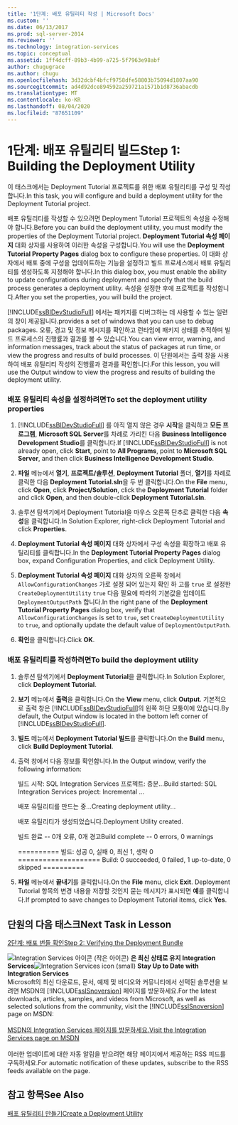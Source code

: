 ```yaml
---
title: '1단계: 배포 유틸리티 작성 | Microsoft Docs'
ms.custom: ''
ms.date: 06/13/2017
ms.prod: sql-server-2014
ms.reviewer: ''
ms.technology: integration-services
ms.topic: conceptual
ms.assetid: 1ff4dcff-89b3-4b99-a725-5f7963e98abf
author: chugugrace
ms.author: chugu
ms.openlocfilehash: 3d32dcbf4bfcf9758dfe58803b75094d1807aa90
ms.sourcegitcommit: ad4d92dce894592a259721a1571b1d8736abacdb
ms.translationtype: MT
ms.contentlocale: ko-KR
ms.lasthandoff: 08/04/2020
ms.locfileid: "87651109"
---
```

# <a name="step-1-building-the-deployment-utility"></a><span data-ttu-id="81a75-102">1단계: 배포 유틸리티 빌드</span><span class="sxs-lookup"><span data-stu-id="81a75-102">Step 1: Building the Deployment Utility</span></span>
  <span data-ttu-id="81a75-103">이 태스크에서는 Deployment Tutorial 프로젝트를 위한 배포 유틸리티를 구성 및 작성합니다.</span><span class="sxs-lookup"><span data-stu-id="81a75-103">In this task, you will configure and build a deployment utility for the Deployment Tutorial project.</span></span>  
  
 <span data-ttu-id="81a75-104">배포 유틸리티를 작성할 수 있으려면 Deployment Tutorial 프로젝트의 속성을 수정해야 합니다.</span><span class="sxs-lookup"><span data-stu-id="81a75-104">Before you can build the deployment utility, you must modify the properties of the Deployment Tutorial project.</span></span> <span data-ttu-id="81a75-105">**Deployment Tutorial 속성 페이지** 대화 상자를 사용하여 이러한 속성을 구성합니다.</span><span class="sxs-lookup"><span data-stu-id="81a75-105">You will use the **Deployment Tutorial Property Pages** dialog box to configure these properties.</span></span> <span data-ttu-id="81a75-106">이 대화 상자에서 배포 중에 구성을 업데이트하는 기능을 설정하고 빌드 프로세스에서 배포 유틸리티를 생성하도록 지정해야 합니다.</span><span class="sxs-lookup"><span data-stu-id="81a75-106">In this dialog box, you must enable the ability to update configurations during deployment and specify that the build process generates a deployment utility.</span></span> <span data-ttu-id="81a75-107">속성을 설정한 후에 프로젝트를 작성합니다.</span><span class="sxs-lookup"><span data-stu-id="81a75-107">After you set the properties, you will build the project.</span></span>  
  
 [!INCLUDE[ssBIDevStudioFull](../includes/ssbidevstudiofull-md.md)] <span data-ttu-id="81a75-108">에서는 패키지를 디버그하는 데 사용할 수 있는 일련의 창이 제공됩니다.</span><span class="sxs-lookup"><span data-stu-id="81a75-108">provides a set of windows that you can use to debug packages.</span></span> <span data-ttu-id="81a75-109">오류, 경고 및 정보 메시지를 확인하고 런타임에 패키지 상태를 추적하며 빌드 프로세스의 진행률과 결과를 볼 수 있습니다.</span><span class="sxs-lookup"><span data-stu-id="81a75-109">You can view error, warning, and information messages, track about the status of packages at run time, or view the progress and results of build processes.</span></span> <span data-ttu-id="81a75-110">이 단원에서는 출력 창을 사용하여 배포 유틸리티 작성의 진행률과 결과를 확인합니다.</span><span class="sxs-lookup"><span data-stu-id="81a75-110">For this lesson, you will use the Output window to view the progress and results of building the deployment utility.</span></span>  
  
### <a name="to-set-the-deployment-utility-properties"></a><span data-ttu-id="81a75-111">배포 유틸리티 속성을 설정하려면</span><span class="sxs-lookup"><span data-stu-id="81a75-111">To set the deployment utility properties</span></span>  
  
1.  <span data-ttu-id="81a75-112">[!INCLUDE[ssBIDevStudioFull](../includes/ssbidevstudiofull-md.md)] 를 아직 열지 않은 경우 **시작**을 클릭하고 **모든 프로그램**, **Microsoft SQL Server**를 차례로 가리킨 다음 **Business Intelligence Development Studio**를 클릭합니다.</span><span class="sxs-lookup"><span data-stu-id="81a75-112">If [!INCLUDE[ssBIDevStudioFull](../includes/ssbidevstudiofull-md.md)] is not already open, click **Start**, point to **All Programs**, point to **Microsoft SQL Server**, and then click **Business Intelligence Development Studio**.</span></span>  
  
2.  <span data-ttu-id="81a75-113">**파일** 메뉴에서 **열기**, **프로젝트/솔루션**, **Deployment Tutorial** 폴더, **열기**를 차례로 클릭한 다음 **Deployment Tutorial.sln**을 두 번 클릭합니다.</span><span class="sxs-lookup"><span data-stu-id="81a75-113">On the **File** menu, click **Open**, click **Project/Solution**, click the **Deployment Tutorial** folder and click **Open**, and then double-click **Deployment Tutorial.sln**.</span></span>  
  
3.  <span data-ttu-id="81a75-114">솔루션 탐색기에서 Deployment Tutorial을 마우스 오른쪽 단추로 클릭한 다음 **속성**을 클릭합니다.</span><span class="sxs-lookup"><span data-stu-id="81a75-114">In Solution Explorer, right-click Deployment Tutorial and click **Properties**.</span></span>  
  
4.  <span data-ttu-id="81a75-115">**Deployment Tutorial 속성 페이지** 대화 상자에서 구성 속성을 확장하고 배포 유틸리티를 클릭합니다.</span><span class="sxs-lookup"><span data-stu-id="81a75-115">In the **Deployment Tutorial Property Pages** dialog box, expand Configuration Properties, and click Deployment Utility.</span></span>  
  
5.  <span data-ttu-id="81a75-116">**Deployment Tutorial 속성 페이지** 대화 상자의 오른쪽 창에서 `AllowConfigurationChanges` 가로 설정 되어 있는지 확인 하 고를 `true` 로 설정한 `CreateDeploymentUtility` `true` 다음 필요에 따라의 기본값을 업데이트 `DeploymentOutputPath` 합니다.</span><span class="sxs-lookup"><span data-stu-id="81a75-116">In the right pane of the **Deployment Tutorial Property Pages** dialog box, verify that `AllowConfigurationChanges` is set to `true`, set `CreateDeploymentUtility` to `true`, and optionally update the default value of `DeploymentOutputPath`.</span></span>  
  
6.  <span data-ttu-id="81a75-117">**확인**을 클릭합니다.</span><span class="sxs-lookup"><span data-stu-id="81a75-117">Click **OK**.</span></span>  
  
### <a name="to-build-the-deployment-utility"></a><span data-ttu-id="81a75-118">배포 유틸리티를 작성하려면</span><span class="sxs-lookup"><span data-stu-id="81a75-118">To build the deployment utility</span></span>  
  
1.  <span data-ttu-id="81a75-119">솔루션 탐색기에서 **Deployment Tutorial**을 클릭합니다.</span><span class="sxs-lookup"><span data-stu-id="81a75-119">In Solution Explorer, click **Deployment Tutorial**.</span></span>  
  
2.  <span data-ttu-id="81a75-120">**보기** 메뉴에서 **출력**을 클릭합니다.</span><span class="sxs-lookup"><span data-stu-id="81a75-120">On the **View** menu, click **Output**.</span></span> <span data-ttu-id="81a75-121">기본적으로 출력 창은 [!INCLUDE[ssBIDevStudioFull](../includes/ssbidevstudiofull-md.md)]의 왼쪽 하단 모퉁이에 있습니다.</span><span class="sxs-lookup"><span data-stu-id="81a75-121">By default, the Output window is located in the bottom left corner of [!INCLUDE[ssBIDevStudioFull](../includes/ssbidevstudiofull-md.md)].</span></span>  
  
3.  <span data-ttu-id="81a75-122">**빌드** 메뉴에서 **Deployment Tutorial 빌드**를 클릭합니다.</span><span class="sxs-lookup"><span data-stu-id="81a75-122">On the **Build** menu, click **Build Deployment Tutorial**.</span></span>  
  
4.  <span data-ttu-id="81a75-123">출력 창에서 다음 정보를 확인합니다.</span><span class="sxs-lookup"><span data-stu-id="81a75-123">In the Output window, verify the following information:</span></span>  
  
     <span data-ttu-id="81a75-124">빌드 시작: SQL Integration Services 프로젝트: 증분...</span><span class="sxs-lookup"><span data-stu-id="81a75-124">Build started: SQL Integration Services project: Incremental ...</span></span>  
  
     <span data-ttu-id="81a75-125">배포 유틸리티를 만드는 중...</span><span class="sxs-lookup"><span data-stu-id="81a75-125">Creating deployment utility...</span></span>  
  
     <span data-ttu-id="81a75-126">배포 유틸리티가 생성되었습니다.</span><span class="sxs-lookup"><span data-stu-id="81a75-126">Deployment Utility created.</span></span>  
  
     <span data-ttu-id="81a75-127">빌드 완료 -- 0개 오류, 0개 경고</span><span class="sxs-lookup"><span data-stu-id="81a75-127">Build complete -- 0 errors, 0 warnings</span></span>  
  
     <span data-ttu-id="81a75-128">========== 빌드: 성공 0, 실패 0, 최신 1, 생략 0 ==========</span><span class="sxs-lookup"><span data-stu-id="81a75-128">========== Build: 0 succeeded, 0 failed, 1 up-to-date, 0 skipped ==========</span></span>  
  
5.  <span data-ttu-id="81a75-129">**파일** 메뉴에서 **끝내기**를 클릭합니다.</span><span class="sxs-lookup"><span data-stu-id="81a75-129">On the **File** menu, click **Exit**.</span></span> <span data-ttu-id="81a75-130">Deployment Tutorial 항목의 변경 내용을 저장할 것인지 묻는 메시지가 표시되면 **예**를 클릭합니다.</span><span class="sxs-lookup"><span data-stu-id="81a75-130">If prompted to save changes to Deployment Tutorial items, click **Yes**.</span></span>  
  
## <a name="next-task-in-lesson"></a><span data-ttu-id="81a75-131">단원의 다음 태스크</span><span class="sxs-lookup"><span data-stu-id="81a75-131">Next Task in Lesson</span></span>  
 [<span data-ttu-id="81a75-132">2단계: 배포 번들 확인</span><span class="sxs-lookup"><span data-stu-id="81a75-132">Step 2: Verifying the Deployment Bundle</span></span>](../integration-services/lesson-2-2-verifying-the-deployment-bundle.md)  
  
<span data-ttu-id="81a75-133">![Integration Services 아이콘 (작은 아이콘)](media/dts-16.gif "Integration Services 아이콘(작은 아이콘)")  **은 최신 상태로 유지 Integration Services**</span><span class="sxs-lookup"><span data-stu-id="81a75-133">![Integration Services icon (small)](media/dts-16.gif "Integration Services icon (small)")  **Stay Up to Date with Integration Services**</span></span><br /> <span data-ttu-id="81a75-134">Microsoft의 최신 다운로드, 문서, 예제 및 비디오와 커뮤니티에서 선택된 솔루션을 보려면 MSDN의 [!INCLUDE[ssISnoversion](../includes/ssisnoversion-md.md)] 페이지를 방문하세요.</span><span class="sxs-lookup"><span data-stu-id="81a75-134">For the latest downloads, articles, samples, and videos from Microsoft, as well as selected solutions from the community, visit the [!INCLUDE[ssISnoversion](../includes/ssisnoversion-md.md)] page on MSDN:</span></span><br /><br /> [<span data-ttu-id="81a75-135">MSDN의 Integration Services 페이지를 방문하세요.</span><span class="sxs-lookup"><span data-stu-id="81a75-135">Visit the Integration Services page on MSDN</span></span>](https://go.microsoft.com/fwlink/?LinkId=136655)<br /><br /> <span data-ttu-id="81a75-136">이러한 업데이트에 대한 자동 알림을 받으려면 해당 페이지에서 제공하는 RSS 피드를 구독하세요.</span><span class="sxs-lookup"><span data-stu-id="81a75-136">For automatic notification of these updates, subscribe to the RSS feeds available on the page.</span></span>  
  
## <a name="see-also"></a><span data-ttu-id="81a75-137">참고 항목</span><span class="sxs-lookup"><span data-stu-id="81a75-137">See Also</span></span>  
 [<span data-ttu-id="81a75-138">배포 유틸리티 만들기</span><span class="sxs-lookup"><span data-stu-id="81a75-138">Create a Deployment Utility</span></span>](../../2014/integration-services/create-a-deployment-utility.md)  
  
  
